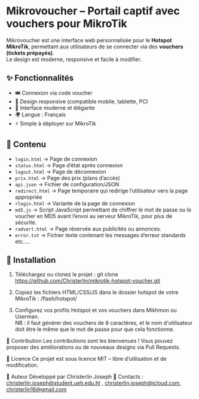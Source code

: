 # Mikrovoucher – Portail captif avec vouchers pour MikroTik

Mikrovoucher est une interface web personnalisée pour le **Hotspot MikroTik**, permettant aux utilisateurs de se connecter via des **vouchers (tickets prépayés)**.  
Le design est moderne, responsive et facile à modifier.

## ✨ Fonctionnalités
- 🎟️ Connexion via code voucher
- 📱 Design responsive (compatible mobile, tablette, PC)
- 🎨 Interface moderne et élégante
- 🌍 Langue : Français
- ⚡ Simple à déployer sur MikroTik

## 📂 Contenu
- `login.html` → Page de connexion
- `status.html` → Page d’état après connexion
- `logout.html` → Page de déconnexion
- `prix.html` → Page des prix (plans d’accès)
- `api.json` → Fichier de configuration/JSON
- `redirect.html` → Page temporaire qui redirige l’utilisateur vers la page appropriée
- `rlogin.html` → Variante de la page de connexion
- `md5.js` → Script JavaScript permettant de chiffrer le mot de passe ou le voucher en MD5 avant l’envoi au serveur MikroTik, pour plus de sécurité.
- `radvert.html` → Page réservée aux publicités ou annonces.
- `error.txt` →  Fichier texte contenant les messages d’erreur standards
etc.....
## 🚀 Installation
1. Téléchargez ou clonez le projet :
     git clone https://github.com/Christerlin/mikrotik-hotspot-voucher.git

2. Copiez les fichiers HTML/CSS/JS dans le dossier hotspot de votre MikroTik :
    /flash/hotspot/
3. Configurez vos profils Hotspot et vos vouchers dans Mikhmon ou Userman.  
    NB : il faut générer des vouchers de 8 caractères, et le nom d'utilisateur doit être le même que le mot de passe pour que cela fonctionne.

🤝 Contribution
Les contributions sont les bienvenues ! Vous pouvez proposer des améliorations ou de nouveaux designs via Pull Requests.

📜 Licence
Ce projet est sous licence MIT – libre d’utilisation et de modification.

👤 Auteur
Développé par Christerlin Joseph
📧 Contacts : christerlin.joseph@student.ueh.edu.ht , christerlin.joseph@icloud.com, christerlin16@gmail.com 

